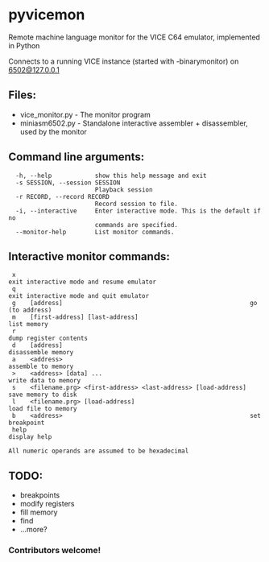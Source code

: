 # pyvicemon
Remote machine language monitor for the VICE C64 emulator, implemented in Python

Connects to a running VICE instance (started with -binarymonitor) on 6502@127.0.0.1

## Files:
* vice_monitor.py - The monitor program
* miniasm6502.py - Standalone interactive assembler + disassembler, used by the monitor

## Command line arguments:
```
  -h, --help            show this help message and exit
  -s SESSION, --session SESSION
                        Playback session
  -r RECORD, --record RECORD
                        Record session to file.
  -i, --interactive     Enter interactive mode. This is the default if no
                        commands are specified.
  --monitor-help        List monitor commands.
```
## Interactive monitor commands:
```
 x                                                                 exit interactive mode and resume emulator
 q                                                                 exit interactive mode and quit emulator
 g    [address]                                                    go (to address)
 m    [first-address] [last-address]                               list memory
 r                                                                 dump register contents
 d    [address]                                                    disassemble memory
 a    <address>                                                    assemble to memory
 >    <address> [data] ...                                         write data to memory
 s    <filename.prg> <first-address> <last-address> [load-address] save memory to disk
 l    <filename.prg> [load-address]                                load file to memory
 b    <address>                                                    set breakpoint
 help                                                              display help

All numeric operands are assumed to be hexadecimal
```
## TODO:
* breakpoints
* modify registers
* fill memory
* find
* ...more?

### Contributors welcome!
